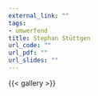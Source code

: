 ```yaml
---
external_link: ""
tags:
- umwerfend
title: Stephan Stüttgen
url_code: ""
url_pdf: ""
url_slides: ""
---
```


{{< gallery >}}
